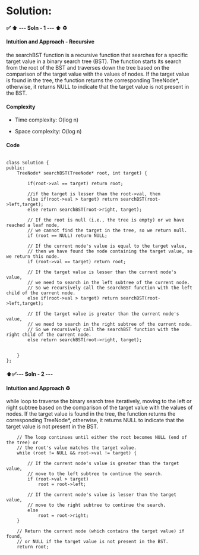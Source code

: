 # Solution:


#### ✅ ⬆️ --- Soln -  1 ---  ⬆ ♻️
####  Intuition and Approach - Recursive 

the searchBST function is a recursive function that searches for a specific target value in a binary search tree (BST). The function starts its search from the root of the BST and traverses down the tree based on the comparison of the target value with the values of nodes. If the target value is found in the tree, the function returns the corresponding TreeNode*, otherwise, it returns NULL to indicate that the target value is not present in the BST.

#### Complexity
- Time complexity: O(log n)

- Space complexity: O(log n)


#### Code
```

class Solution {
public:
    TreeNode* searchBST(TreeNode* root, int target) {

        if(root->val == target) return root;

        //if the target is lesser than the root->val, then 
        else if(root->val > target) return searchBST(root->left,target);
        else return searchBST(root->right, target);

        // If the root is null (i.e., the tree is empty) or we have reached a leaf node,
        // we cannot find the target in the tree, so we return null.
        if (root == NULL) return NULL;

        // If the current node's value is equal to the target value,
        // then we have found the node containing the target value, so we return this node.
        if (root->val == target) return root;

        // If the target value is lesser than the current node's value,
        // we need to search in the left subtree of the current node.
        // So we recursively call the searchBST function with the left child of the current node.
        else if(root->val > target) return searchBST(root->left,target);

        // If the target value is greater than the current node's value,
        // we need to search in the right subtree of the current node.
        // So we recursively call the searchBST function with the right child of the current node.
        else return searchBST(root->right, target);

        
    }
};
```
#### ⬆️✅---  Soln - 2  --- 

####  Intuition and Approach ♻️
while loop to traverse the binary search tree iteratively, moving to the left or right subtree based on the comparison of the target value with the values of nodes. If the target value is found in the tree, the function returns the corresponding TreeNode*, otherwise, it returns NULL to indicate that the target value is not present in the BST. 

```
    // The loop continues until either the root becomes NULL (end of the tree) or
    // the root's value matches the target value.
    while (root != NULL && root->val != target) {

        // If the current node's value is greater than the target value,
        // move to the left subtree to continue the search.
        if (root->val > target)
            root = root->left;

        // If the current node's value is lesser than the target value,
        // move to the right subtree to continue the search.
        else
            root = root->right;
    }

    // Return the current node (which contains the target value) if found,
    // or NULL if the target value is not present in the BST.
    return root;
```

